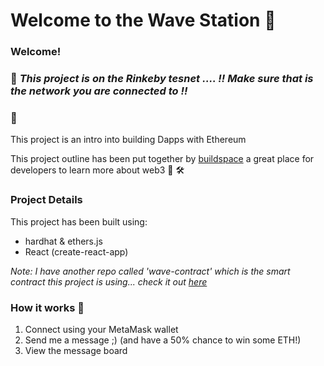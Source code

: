 # Welcome to the Wave Station 👋 

### **Welcome!**
### 🚨 _This project is on the Rinkeby tesnet ....  !! **Make sure that is the network you are connected to** !!_

### 👋
This project is an intro into building Dapps with Ethereum 

This project outline has been put together by [buildspace](https://buildspace.so/) a great place for developers to learn more
about web3 🌈 🛠

### Project Details
This project has been built using:

- hardhat & ethers.js
- React (create-react-app)

_Note: I have another repo called 'wave-contract' which is the smart contract this project is using... check it out [here](https://github.com/UnionPAC/wave-contract)_


### How it works 💮
1. Connect using your MetaMask wallet
2. Send me a message ;) (and have a 50% chance to win some ETH!)
3. View the message board 

